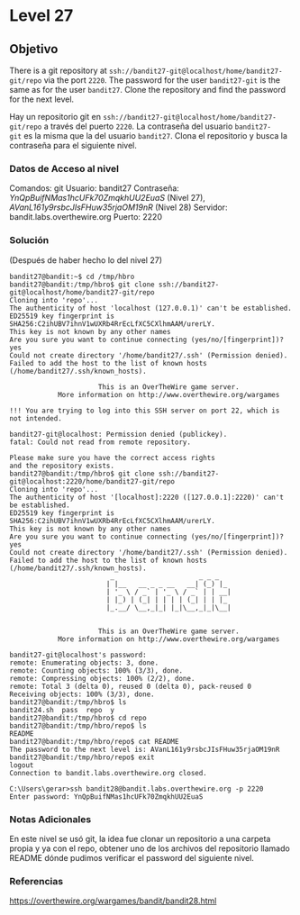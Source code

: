 # Level 27
## Objetivo
There is a git repository at `ssh://bandit27-git@localhost/home/bandit27-git/repo` via the port `2220`. The password for the user `bandit27-git` is the same as for the user `bandit27`.
Clone the repository and find the password for the next level.

Hay un repositorio git en `ssh://bandit27-git@localhost/home/bandit27-git/repo` a través del puerto `2220`. La contraseña del usuario `bandit27-git` es la misma que la del usuario `bandit27`.
Clona el repositorio y busca la contraseña para el siguiente nivel.
### Datos de Acceso al nivel
Comandos: git
Usuario: bandit27
Contraseña: *YnQpBuifNMas1hcUFk70ZmqkhUU2EuaS* (Nivel 27), *AVanL161y9rsbcJIsFHuw35rjaOM19nR* (Nivel 28)
Servidor: bandit.labs.overthewire.org 
Puerto: 2220
### Solución
(Después de haber hecho lo del nivel 27)
```
bandit27@bandit:~$ cd /tmp/hbro
bandit27@bandit:/tmp/hbro$ git clone ssh://bandit27-git@localhost/home/bandit27-git/repo
Cloning into 'repo'...
The authenticity of host 'localhost (127.0.0.1)' can't be established.
ED25519 key fingerprint is SHA256:C2ihUBV7ihnV1wUXRb4RrEcLfXC5CXlhmAAM/urerLY.
This key is not known by any other names
Are you sure you want to continue connecting (yes/no/[fingerprint])? yes
Could not create directory '/home/bandit27/.ssh' (Permission denied).
Failed to add the host to the list of known hosts (/home/bandit27/.ssh/known_hosts).

                      This is an OverTheWire game server.
            More information on http://www.overthewire.org/wargames

!!! You are trying to log into this SSH server on port 22, which is not intended.

bandit27-git@localhost: Permission denied (publickey).
fatal: Could not read from remote repository.

Please make sure you have the correct access rights
and the repository exists.
bandit27@bandit:/tmp/hbro$ git clone ssh://bandit27-git@localhost:2220/home/bandit27-git/repo
Cloning into 'repo'...
The authenticity of host '[localhost]:2220 ([127.0.0.1]:2220)' can't be established.
ED25519 key fingerprint is SHA256:C2ihUBV7ihnV1wUXRb4RrEcLfXC5CXlhmAAM/urerLY.
This key is not known by any other names
Are you sure you want to continue connecting (yes/no/[fingerprint])? yes
Could not create directory '/home/bandit27/.ssh' (Permission denied).
Failed to add the host to the list of known hosts (/home/bandit27/.ssh/known_hosts).
                         _                     _ _ _
                        | |__   __ _ _ __   __| (_) |_
                        | '_ \ / _` | '_ \ / _` | | __|
                        | |_) | (_| | | | | (_| | | |_
                        |_.__/ \__,_|_| |_|\__,_|_|\__|


                      This is an OverTheWire game server.
            More information on http://www.overthewire.org/wargames

bandit27-git@localhost's password:
remote: Enumerating objects: 3, done.
remote: Counting objects: 100% (3/3), done.
remote: Compressing objects: 100% (2/2), done.
remote: Total 3 (delta 0), reused 0 (delta 0), pack-reused 0
Receiving objects: 100% (3/3), done.
bandit27@bandit:/tmp/hbro$ ls
bandit24.sh  pass  repo  y
bandit27@bandit:/tmp/hbro$ cd repo
bandit27@bandit:/tmp/hbro/repo$ ls
README
bandit27@bandit:/tmp/hbro/repo$ cat README
The password to the next level is: AVanL161y9rsbcJIsFHuw35rjaOM19nR
bandit27@bandit:/tmp/hbro/repo$ exit
logout
Connection to bandit.labs.overthewire.org closed.

C:\Users\gerar>ssh bandit28@bandit.labs.overthewire.org -p 2220
Enter password: YnQpBuifNMas1hcUFk70ZmqkhUU2EuaS
```
### Notas Adicionales
En este nivel se usó git, la idea fue clonar un repositorio a una carpeta propia y ya con el repo, obtener uno de los archivos del repositorio llamado README dónde pudimos verificar el password del siguiente nivel.
### Referencias
https://overthewire.org/wargames/bandit/bandit28.html